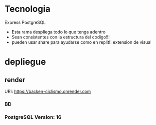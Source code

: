 # Tecnologia

Express
PostgreSQL

- Esta rama despliega todo lo que tenga adentro
- Sean consistentes con la estructura del codigo!!!
- pueden usar share para ayudarse como en replit!! extension de visual

# depliegue

## render

URI: <https://backen-ciclismo.onrender.com>

### BD

### PostgreSQL Version: 16
